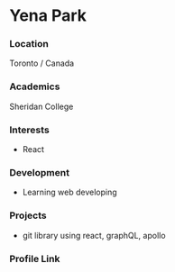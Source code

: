 # Yena Park

### Location

Toronto / Canada

### Academics

Sheridan College

### Interests

- React

### Development

- Learning web developing

### Projects

- git library using react, graphQL, apollo

### Profile Link
